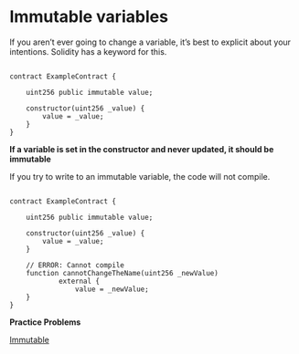 # Immutable variables

If you aren’t ever going to change a variable, it’s best to explicit about your intentions. Solidity has a keyword for this.

```solidity

contract ExampleContract {

    uint256 public immutable value;

    constructor(uint256 _value) {
        value = _value;
    }
}
```

**If a variable is set in the constructor and never updated, it should be immutable**

If you try to write to an immutable variable, the code will not compile.

```solidity

contract ExampleContract {

    uint256 public immutable value;

    constructor(uint256 _value) {
        value = _value;
    }

    // ERROR: Cannot compile
    function cannotChangeTheName(uint256 _newValue)
            external {
                value = _newValue;
    }
}
```

**Practice Problems**

[Immutable](https://github.com/RareSkills/Solidity-Exercises/tree/main/Immutable)
